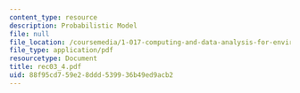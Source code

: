 ```yaml
---
content_type: resource
description: Probabilistic Model
file: null
file_location: /coursemedia/1-017-computing-and-data-analysis-for-environmental-applications-fall-2003/88f95cd759e28ddd539936b49ed9acb2_rec03_4.pdf
file_type: application/pdf
resourcetype: Document
title: rec03_4.pdf
uid: 88f95cd7-59e2-8ddd-5399-36b49ed9acb2
---
```

